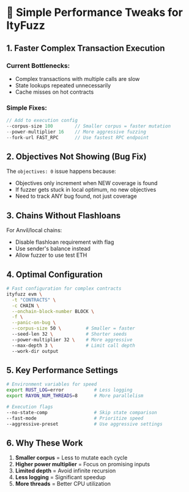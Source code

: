 # 🚀 Simple Performance Tweaks for ItyFuzz

## 1. Faster Complex Transaction Execution

### Current Bottlenecks:
- Complex transactions with multiple calls are slow
- State lookups repeated unnecessarily
- Cache misses on hot contracts

### Simple Fixes:
```rust
// Add to execution config
--corpus-size 100        // Smaller corpus = faster mutation
--power-multiplier 16    // More aggressive fuzzing
--fork-url FAST_RPC      // Use fastest RPC endpoint
```

## 2. Objectives Not Showing (Bug Fix)

The `objectives: 0` issue happens because:
- Objectives only increment when NEW coverage is found
- If fuzzer gets stuck in local optimum, no new objectives
- Need to track ANY bug found, not just coverage

## 3. Chains Without Flashloans

For Anvil/local chains:
- Disable flashloan requirement with flag
- Use sender's balance instead
- Allow fuzzer to use test ETH

## 4. Optimal Configuration

```bash
# Fast configuration for complex contracts
ityfuzz evm \
  -t "CONTRACTS" \
  -c CHAIN \
  --onchain-block-number BLOCK \
  -f \
  --panic-on-bug \
  --corpus-size 50 \         # Smaller = faster
  --seed-len 32 \            # Shorter seeds
  --power-multiplier 32 \    # More aggressive
  --max-depth 3 \            # Limit call depth
  --work-dir output
```

## 5. Key Performance Settings

```bash
# Environment variables for speed
export RUST_LOG=error           # Less logging
export RAYON_NUM_THREADS=8      # More parallelism

# Execution flags
--no-state-comp                 # Skip state comparison
--fast-mode                     # Prioritize speed
--aggressive-preset             # Use aggressive settings
```

## 6. Why These Work

1. **Smaller corpus** = Less to mutate each cycle
2. **Higher power multiplier** = Focus on promising inputs
3. **Limited depth** = Avoid infinite recursion
4. **Less logging** = Significant speedup
5. **More threads** = Better CPU utilization